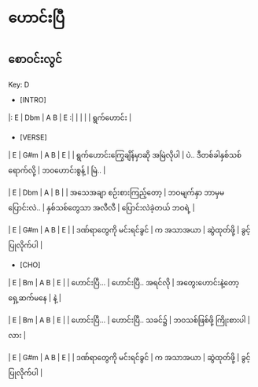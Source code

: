 # ဟောင်းပြီ
## စောဝင်းလွင်

Key: D

- [INTRO]

|: E | Dbm | A B | E :|
| | | | ရွက်ဟောင်း |

- [VERSE]

| E | G#m | A B | E |
| ရွက်ဟောင်းကြွေချိန်မှာဆို အမြဲလိုပါ | ပဲ..  ဒီတစ်ခါနှစ်သစ်ရောက်လို့  | ဘဝဟောင်းစွန့် | မြဲ.. | 


| E | Dbm | A | B |
| အသေအချာ စဉ်းစားကြည့်တော့ | ဘဝမျက်နှာ ဘာမှမပြောင်းလဲ.. | နှစ်သစ်တွေသာ အလီလီ | ပြောင်းလဲခဲ့တယ် ဘဝရဲ့ | 


| E | G#m | A B | E |
| ဒဏ်ရာတွေကို မင်းရင်ခွင် | က အသာအယာ | ဆွဲထုတ်ဖို့ | ခွင့်ပြုလိုက်ပါ |


- [CHO]


| E | Bm | A B | E |
| ဟောင်းပြီ... | ဟောင်းပြီ..  အရင်လို | အတွေးဟောင်းနဲ့တော့ ရှေ့ဆက်မနေ | နဲ့ | 


| E | Bm | A B | E |
| ဟောင်းပြီ... | ဟောင်းပြီ.. သခင်၌ | ဘဝသစ်ဖြစ်ဖို့ ကြိုးစားပါ | လား |


| E | G#m | A B | E |
| ဒဏ်ရာတွေကို မင်းရင်ခွင် | က အသာအယာ | ဆွဲထုတ်ဖို့ | ခွင့်ပြုလိုက်ပါ |